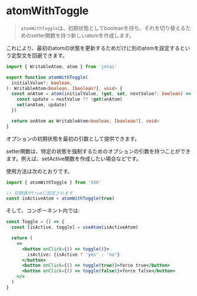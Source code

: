 # atomWithToggle

> `atomWithToggle`は、初期状態としてbooleanを持ち、それを切り替えるためのsetter関数を持つ新しいatomを作成します。

これにより、最初のatomの状態を更新するためだけに別のatomを設定するという定型文を回避できます。

```ts
import { WritableAtom, atom } from 'jotai'

export function atomWithToggle(
  initialValue?: boolean,
): WritableAtom<boolean, [boolean?], void> {
  const anAtom = atom(initialValue, (get, set, nextValue?: boolean) => {
    const update = nextValue ?? !get(anAtom)
    set(anAtom, update)
  })

  return anAtom as WritableAtom<boolean, [boolean?], void>
}
```

オプションの初期状態を最初の引数として提供できます。

setter関数は、特定の状態を強制するためのオプションの引数を持つことができます。例えば、setActive関数を作成したい場合などです。

使用方法は次のとおりです。

```js
import { atomWithToggle } from 'XXX'

// 初期値がtrueに設定されます
const isActiveAtom = atomWithToggle(true)
```

そして、コンポーネント内では:

```jsx
const Toggle = () => {
  const [isActive, toggle] = useAtom(isActiveAtom)

  return (
    <>
      <button onClick={() => toggle()}>
        isActive: {isActive ? 'yes' : 'no'}
      </button>
      <button onClick={() => toggle(true)}>force true</button>
      <button onClick={() => toggle(false)}>force false</button>
    </>
  )
}
```
